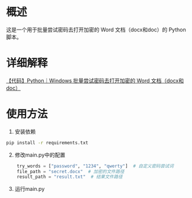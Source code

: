 # 概述

这是一个用于批量尝试密码去打开加密的 Word 文档（docx和doc）的 Python 脚本。

# 详细解释

[【代码】Python｜Windows 批量尝试密码去打开加密的 Word 文档（docx和doc）](https://shandianchengzi.blog.csdn.net/article/details/144888638)

# 使用方法

1. 安装依赖

```bash
pip install -r requirements.txt
```
2. 修改main.py中的配置

```python
    try_words = ["password", "1234", "qwerty"]  # 自定义密码尝试词
    file_path = "secret.docx"  # 加密的文件路径
    result_path = "result.txt"  # 结果文件路径
```
3. 运行main.py